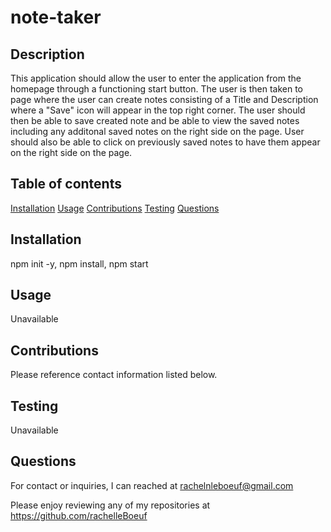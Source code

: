 # note-taker

  ## Description 

  This application should allow the user to enter the application from the homepage through a functioning start button. The user is then taken to page where the user can create notes consisting of a Title and Description where a "Save" icon will appear in the top right corner. The user should then be able to save created note and be able to view the saved notes including any additonal saved notes on the right side on the page. User should also be able to click on previously saved notes to have them appear on the right side on the page.


  ## Table of contents


   [Installation](#installation)
   [Usage](#usage)
   [Contributions](#contributions)
   [Testing](#testing)
   [Questions](#questions)

  ## Installation

  npm init -y, npm install, npm start

  ## Usage

  Unavailable

  ## Contributions

  Please reference contact information listed below.

  ## Testing

  Unavailable

  ## Questions

 For contact or inquiries, I can reached at rachelnleboeuf@gmail.com 


 Please enjoy reviewing any of my repositories at https://github.com/rachelleBoeuf


 

